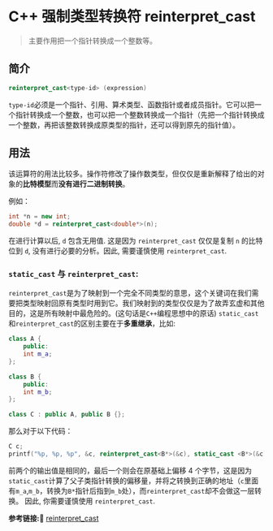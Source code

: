 #  C++ 强制类型转换符 reinterpret_cast
> 主要作用把一个指针转换成一个整数等。

## 简介
```c++
reinterpret_cast<type-id> (expression)
```
`type-id`必须是一个指针、引用、算术类型、函数指针或者成员指针。它可以把一个指针转换成一个整数，也可以把一个整数转换成一个指针（先把一个指针转换成一个整数，再把该整数转换成原类型的指针，还可以得到原先的指针值）。

## 用法
该运算符的用法比较多。操作符修改了操作数类型，但仅仅是重新解释了给出的对象的**比特模型**而**没有进行二进制转换**。

例如：
```c++
int *n = new int;
double *d = reinterpret_cast<double*>(n);
```
在进行计算以后, `d` 包含无用值. 这是因为 `reinterpret_cast` 仅仅是复制 `n` 的比特位到 `d`, 没有进行必要的分析。因此, 需要谨慎使用 `reinterpret_cast`.

### `static_cast` 与 `reinterpret_cast`:
`reinterpret_cast`是为了映射到一个完全不同类型的意思，这个关键词在我们需要把类型映射回原有类型时用到它。我们映射到的类型仅仅是为了故弄玄虚和其他目的，这是所有映射中最危险的。(这句话是`C++`编程思想中的原话)
`static_cast`和`reinterpret_cast`的区别主要在于**多重继承**，比如:

```c++
class A {
    public:
    int m_a;
};
 
class B {
    public:
    int m_b;
};
 
class C : public A, public B {};
```
那么对于以下代码：
```c++
C c;
printf("%p, %p, %p", &c, reinterpret_cast<B*>(&c), static_cast <B*>(&c));
```
前两个的输出值是相同的，最后一个则会在原基础上偏移 4 个字节，这是因为`static_cast`计算了父子类指针转换的偏移量，并将之转换到正确的地址（`c`里面有`m_a`,`m_b`，转换为`B*`指针后指到`m_b`处），而`reinterpret_cast`却不会做这一层转换。
因此, 你需要谨慎使用 `reinterpret_cast`.

**参考链接:🔗**
[reinterpret_cast](https://baike.baidu.com/item/reinterpret_cast/9303204?fr=aladdin)
